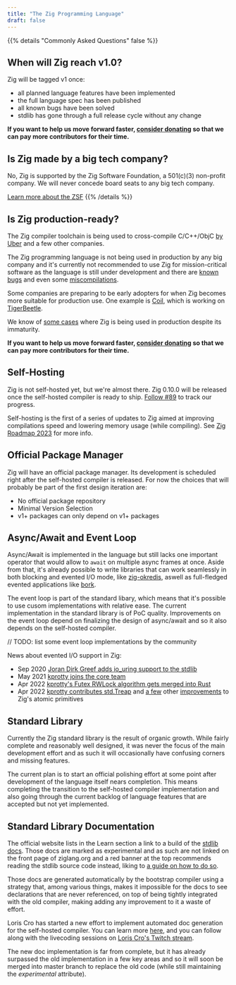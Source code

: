 ```yaml
---
title: "The Zig Programming Language"
draft: false
---
```


{{% details "Commonly Asked Questions" false %}}

## When will Zig reach v1.0?
Zig will be tagged v1 once:
- all planned language features have been implemented
- the full language spec has been published
- all known bugs have been solved
- stdlib has gone through a full release cycle without any change

**If you want to help us move forward faster, 
[consider donating](https://ziglang.org/zsf/) 
so that we can pay more contributors for their time.**

## Is Zig made by a big tech company?
No, Zig is supported by the Zig Software Foundation, a 501(c)(3) non-profit 
company. We will never concede board seats to any big tech company.

[Learn more about the ZSF](https://ziglang.org/zsf/)
{{% /details %}}

## Is Zig production-ready?
The Zig compiler toolchain is being used to cross-compile C/C++/ObjC
[by Uber](https://jakstys.lt/2022/how-uber-uses-zig/) and a few other 
companies.

The Zig programming language is not being used in production by any big
company and it's currently not recommended to use Zig for mission-critical
software as the language is still under development and there are 
[known bugs](https://github.com/ziglang/zig/issues?q=is%3Aopen+is%3Aissue+label%3Abug)
and even some 
[miscompilations](https://github.com/ziglang/zig/issues?q=is%3Aopen+is%3Aissue+label%3Amiscompilation).

Some companies are preparing to be early adopters for when Zig becomes more 
suitable for production use. One example is [Coil](https://coil.com), which is
working on [TigerBeetle](https://tigerbeetle.com).

We know of [some cases](https://www.youtube.com/watch?v=124wdTckHNY) where Zig 
is being used in production despite its immaturity.

**If you want to help us move forward faster, 
[consider donating](https://ziglang.org/zsf/) 
so that we can pay more contributors for their time.**

## Self-Hosting 
Zig is not self-hosted yet, but we're almost there. 
Zig 0.10.0 will be released once the self-hosted compiler is ready to ship. 
[Follow #89](https://github.com/ziglang/zig/issues/89) to track our progress. 

Self-hosting is the first of a series of updates to Zig aimed at improving 
compilations speed and lowering memory usage (while compiling). See 
[Zig Roadmap 2023](https://www.youtube.com/watch?v=AqDdWEiSwMM) for more info.

## Official Package Manager 
Zig will have an official package manager. Its development is scheduled right
after the self-hosted compiler is released. For now the choices that will 
probably be part of the first design iteration are:

- No official package repository
- Minimal Version Selection
- v1+ packages can only depend on v1+ packages

## Async/Await and Event Loop
Async/Await is implemented in the language but still lacks one important 
operator that would allow to `await` on multiple async frames at once.
Aside from that, it's already possible to write libraries that can work 
seamlessly in both blocking and evented I/O mode, like 
[zig-okredis](https://github.com/kristoff-it/zig-okredis), aswell as 
full-fledged evented applications like [bork](https://github.com/kristoff-it/bork).

The event loop is part of the standard libary, which means that it's possible
to use cusom implementations with relative ease. The current implementation 
in the standard library is of PoC quality. Improvements on the event loop depend 
on finalizing the design of async/await and so it also depends on the 
self-hosted compiler.

// TODO: list some event loop implementations by the community

News about evented I/O support in Zig:
- Sep 2020 [Joran Dirk Greef adds io_uring support to the stdlib](https://github.com/ziglang/zig/pull/6356)
- May 2021 [kprotty joins the core team](https://old.reddit.com/r/Zig/comments/no28b9/please_welcome_kprotty_to_the_core_zig_team/)
- Apr 2022 [kprotty's Futex RWLock algorithm gets merged into Rust](https://github.com/rust-lang/rust/pull/95801)
- Apr 2022 [kprotty contributes std.Treap](https://github.com/ziglang/zig/pull/11444) 
  and [a few](https://github.com/ziglang/zig/pull/11523) other 
  [improvements](https://github.com/ziglang/zig/pull/11497) to Zig's atomic primitives

## Standard Library
Currently the Zig standard library is the result of organic growth. While fairly
complete and reasonably well designed, it was never the focus of the main 
development effort and as such it will occasionally have confusing corners and
missing features.

The current plan is to start an official polishing effort at some point after
development of the language itself nears completion. This means completing the
transition to the self-hosted compiler implementation and also going through
the current backlog of language features that are accepted but not yet 
implemented.

## Standard Library Documentation
The official website lists in the Learn section a link to a build of the 
[stdlib docs](https://ziglang.org/documentation/master/std/). Those docs are
marked as experimental and as such are not linked on the front page of 
ziglang.org and a red banner at the top recommends reading the stdlib source
code instead, liking to [a guide on how to do so](https://github.com/ziglang/zig/wiki/How-to-read-the-standard-library-source-code).

Those docs are generated automatically by the bootstrap compiler using a 
strategy that, among various things, makes it impossible for the docs to see
declarations that are never referenced, on top of being tightly integrated
with the old compiler, making adding any improvement to it a waste of effort.

Loris Cro has started a new effort to implement automated doc generation for 
the self-hosted compiler. You can learn more 
[here](https://github.com/ziglang/zig/wiki/How-to-contribute-to-Autodoc), and 
you can follow along with the livecoding sessions on 
[Loris Cro's Twitch stream](https://twitch.tv/kristoff_it).

The new doc implementation is far from complete, but it has already surpassed
the old implementation in a few key areas and so it will soon be merged into
master branch to replace the old code (while still maintaining the 
*experimental* attribute).


